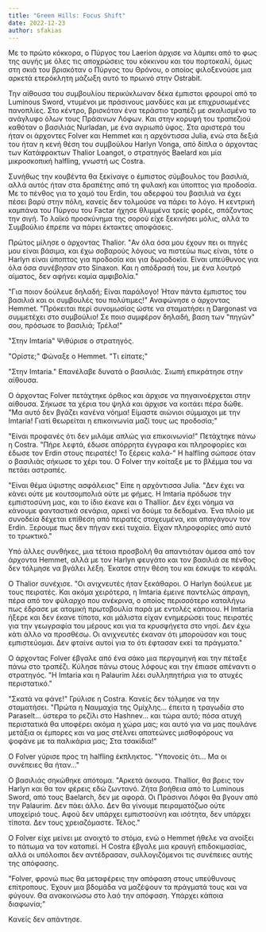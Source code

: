 ```yaml
---
title: "Green Hills: Focus Shift"
date: 2022-12-23
author: sfakias
---
```


Με το πρώτο κόκκορα, ο Πύργος του Laerion άρχισε να λάμπει από το φως της αυγής με όλες τις αποχρώσεις του κόκκινου και του πορτοκαλί, όμως στη σκιά του βρισκόταν ο Πύργος του Θρόνου, ο οποίος φιλοξενούσε μια αρκετά ετερόκλητη μάζωξη αυτό το πρωινό στην Ostrabit.

Την αίθουσα του συμβουλίου περικύκλωναν δέκα έμπιστοι φρουροί από το Luminous Sword, ντυμένοι με πράσινους μανδύες και με επιχρυσωμένες πανοπλίες. Στο κέντρο, βρισκόταν ένα τεράστιο τραπέζι με σκαλισμένο το ανάγλυφο όλων τους Πράσινων Λόφων. Και στην κορυφή του τραπεζιού καθόταν ο βασιλιάς Nurladan, με ένα αγριωπό ύφος. Στα αριστερά του ήταν οι άρχοντες Folver και Hemmet και η αρχόντισσα Julia, ενώ στα δεξιά του ήταν η κενή θέση του συμβούλου Harlyn Vonga, από δίπλα ο άρχοντας των Κατάφρακτων Thalior Loangot, o στρατηγός Baelard και μία μικροσκοπική halfling, γνωστή ως Costra.

Συνήθως την κουβέντα θα ξεκίναγε ο έμπιστος σύμβουλος του βασιλιά, αλλά αυτός ήταν στα δραπέτης από τη φυλακή και ύποπτος για προδοσία. Με το πένθος για το χαμό του Erdin, του αδερφού του βασιλιά να έχει πέσει βαρύ στην πόλη, κανείς δεν τολμούσε να πάρει το λόγο. Η κεντρική καμπάνα του Πύργου του Factar ήχησε θλιμμένα τρείς φορές, σπάζοντας την σιγή. Το λαϊκό προσκύνημα της σορού είχε ξεκινήσει μόλις, αλλά το Συμβούλιο έπρεπε να πάρει έκτακτες αποφάσεις.  

Πρώτος μίλησε ο άρχοντας Thalior. "Αν όλα όσα μου έχουν πει οι πηγές μου είναι βάσιμα, και έχω σοβαρούς λόγους να πιστεύω πως είναι, τότε ο Harlyn είναι ύποπτος για προδοσία και για δωροδοκία. Είναι υπεύθυνος για όλα όσα συνέβησαν στο Sinaxon. Και η απόδρασή του, με ένα λουτρό αίματος, δεν αφήνει καμία αμφιβολία."  

"Για ποιον δούλευε δηλαδή; Είναι παράλογο! Ήταν πάντα έμπιστος του βασιλιά και οι συμβουλές του πολύτιμες!" Αναφώνησε ο άρχοντας Hemmet. "Πρόκειται περί συνομωσίας ώστε να σταματήσει η Dargonast να συμμετέχει στο συμβούλιο! Σε ποιο συμφέρον δηλαδή, βαση των "πηγών" σου, πρόσωσε το βασιλιά; Τρέλα!"  

"Στην Imtaria" Ψιθύρισε ο στρατηγός.  

"Ορίστε;" Φώναξε ο Hemmet. "Τι είπατε;"  

"Στην Imtaria." Επανέλαβε δυνατά ο βασιλιάς. Σιωπή επικράτησε στην αίθουσα.

Ο άρχοντας Folver πετάχτηκε όρθιος και άρχισε να πηγαινοέρχεται στην αίθουσα. Σήκωσε τα χέρια του ψηλά και άρχισε να κοιτάει πέρα δώθε. "Μα αυτό δεν βγάζει κανένα νόημα! Είμαστε αιώνιοι σύμμαχοι με την Imtaria! Γιατί θεωρείται η επικοινωνία μαζί τους ως προδοσία;"  

"Είναι προφανές ότι δεν μιλάμε απλώς για επικοινωνία!" Πετάχτηκε πάνω η Costra. "Πήρε λεφτά, έδωσε απόρρητα έγγραφα και πληροφορίες και έδωσε τον Erdin στους πειρατές! Το ξέρεις καλά-" Η halfling σώπασε όταν ο βασιλιάς σήκωσε το χέρι του. Ο Folver την κοίταξε με το βλέμμα του να πετάει αστραπές.

"Είναι θέμα ύψιστης ασφάλειας" Είπε η αρχόντισσα Julia. "Δεν έχει να κάνει ούτε με κουτσομπολιά ούτε με φήμες. Η Imtaria πρόδωσε την εμπιστοσύνη μας, και το ίδιο έκανε και ο Thallior. Δεν έχει νόημα να κάνουμε φανταστικά σενάρια, αρκεί να δούμε τα δεδομένα. Ένα πλοίο με συνοδεία δέχεται επίθεση από πειρατές στοχευμένα, και απαγάγουν τον Erdin. Ξερουμε πως δεν πήγαν εκεί τυχαία. Είχαν πληροφορίες από αυτό το τρωκτικό."  

Υπό άλλες συνθήκες, μια τέτοια προσβολή θα απαντιόταν άμεσα από τον άρχοντα Hemmet, αλλά με τον Harlyn φευγάτο και τον βασιλιά σε πένθος δεν τόλμησε να βγάλει λέξη. Έκατσε στην θέση του και έσκυψε το κεφάλι.  

Ο Thalior συνέχισε. "Οι ανιχνευτές ήταν ξεκάθαροι. Ο Harlyn δούλευε με τους πειρατές. Και ακόμα χειρότερα, η Imtaria έμεινε παντελώς άπραγη, πέρα από τον φύλαρχο που ανέκρινα, ο οποίος περισσότερο καταλήγω πως έδρασε με ατομική πρωτοβουλία παρά με εντολές κάποιου. Η Imtaria ήξερε και δεν έκανε τίποτα, και μάλιστα είχαν ενημερώσει τους πειρατές για την γεωγραφία του μέρους και για τα κρυσφήγετα στο νησί. Δεν έχω κάτι άλλο να προσθέσω. Οι ανιχνευτές έκαναν ότι μπορούσαν και τους εμπιστεύομαι. Δεν φταίνε αυτοί για το ότι έφτασαν εκεί τα πράγματα."  

O άρχοντας Folver έβγαλε από ένα σάκο μια περγαμηνή και την πέταξε πάνω στο τραπέζι. Κύλησε πάνω στους λόφους και την έπιασε απέναντι ο στρατηγός. "Η Imtaria και η Palaurim λέει συλληπητήρια για το ατυχές περιστατικό."  

"Σκατά να φάνε!" Γρύλισε η Costra. Κανείς δεν τόλμησε να την σταματήσει. "Πρώτα η Ναυμαχία της Ομίχλης... έπειτα η τραγωδία στο Paraselt... ύστερα το ρεζίλι στο Hashnev... και τώρα αυτό; πόσα ατυχή περιστατικά θα υποφέρει ακόμα η χώρα μας; και αυτό για να μας πουλάνε μετάξια οι έμπορες και να μας στέλνει απατεώνες μισθοφόρους να ψοφάνε με τα παλικάρια μας; Στα τσακίδια!"  

Ο Folver γύρισε προς τη halfling έκπληκτος. "Υπονοείς ότι... Μα οι συνέπειες θα ήταν..."  

Ο βασιλιάς σηκώθηκε απότομα. "Αρκετά άκουσα. Thallior, θα βρεις τον Harlyn
και θα τον φέρεις εδώ ζωντανό. Ζήτα βοήθεια από το Luminous Sword, από τους
Baelarch, δεν με αφορά. Οι Πράσινοι Λόφοι θα βγουν από την Palaurim. Δεν πάει
άλλο. Δεν θα γίνουμε πειραματόζωο ούτε υποχείριό τους. Αφού δεν υπάρχει
εμπιστοσύνη και ισότητα, δεν υπάρχει τίποτα. Δεν τους χρειαζόμαστε. Τέλος."  

Ο Folver είχε μείνει με ανοιχτό το στόμα, ενώ ο Hemmet ήθελε να ανοίξει το
πάτωμα να τον καταπιεί. Η Costra έβγαλε μια κραυγή επιδοκιμασίας, αλλά οι
υπόλοιποι δεν αντέδρασαν, συλλογιζόμενοι τις συνέπειες αυτής της απόφασης.  

"Folver, φρονώ πως θα μεταφέρεις την απόφαση στους υπεύθυνους επίτροπους. Έχουν μια βδομάδα να μαζέψουν τα πράγματά τους και να φύγουν. Θα ανακοινώσω στο λαό την απόφαση. Υπάρχει κάποια διαφωνία;"  

Κανείς δεν απάντησε.  

